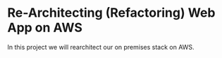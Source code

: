 # Re-Architecting (Refactoring) Web App on AWS
In this project we will rearchitect our on premises stack on AWS.
